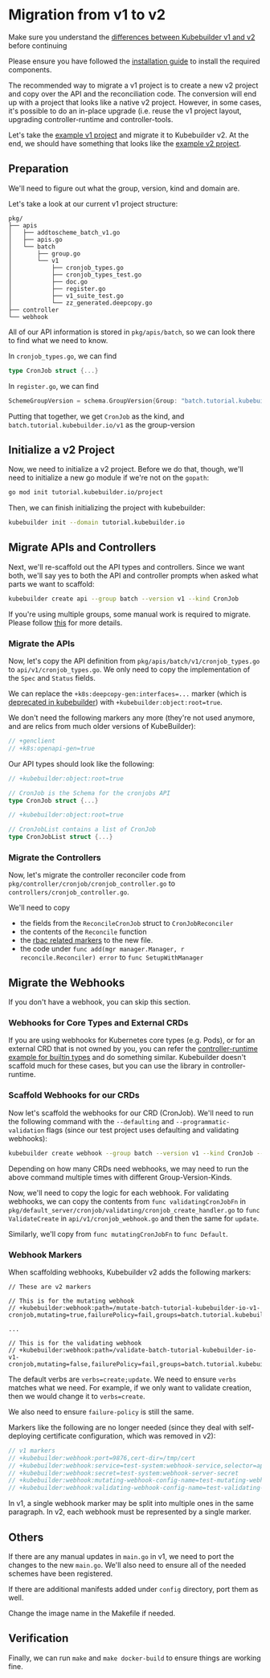 # Migration from v1 to v2

Make sure you understand the [differences between Kubebuilder v1 and v2](./v1vsv2.md)
before continuing

Please ensure you have followed the [installation guide](/quick-start.md#installation)
to install the required components.

The recommended way to migrate a v1 project is to create a new v2 project and
copy over the API and the reconciliation code. The conversion will end up with a
project that looks like a native v2 project. However, in some cases, it's
possible to do an in-place upgrade (i.e. reuse the v1 project layout, upgrading
controller-runtime and controller-tools.  

Let's take the [example v1 project][v1-project] and migrate it to Kubebuilder
v2. At the end, we should have something that looks like the
[example v2 project][v2-project].

## Preparation

We'll need to figure out what the group, version, kind and domain are.

Let's take a look at our current v1 project structure:

```
pkg/
├── apis
│   ├── addtoscheme_batch_v1.go
│   ├── apis.go
│   └── batch
│       ├── group.go
│       └── v1
│           ├── cronjob_types.go
│           ├── cronjob_types_test.go
│           ├── doc.go
│           ├── register.go
│           ├── v1_suite_test.go
│           └── zz_generated.deepcopy.go
├── controller
└── webhook
```

All of our API information is stored in `pkg/apis/batch`, so we can look
there to find what we need to know.

In `cronjob_types.go`, we can find

```go
type CronJob struct {...}
```

In `register.go`, we can find

```go
SchemeGroupVersion = schema.GroupVersion{Group: "batch.tutorial.kubebuilder.io", Version: "v1"}
```

Putting that together, we get `CronJob` as the kind, and `batch.tutorial.kubebuilder.io/v1` as the group-version

## Initialize a v2 Project

Now, we need to initialize a v2 project.  Before we do that, though, we'll need
to initialize a new go module if we're not on the `gopath`:

```bash
go mod init tutorial.kubebuilder.io/project
```

Then, we can finish initializing the project with kubebuilder:

```bash
kubebuilder init --domain tutorial.kubebuilder.io
```

## Migrate APIs and Controllers

Next, we'll re-scaffold out the API types and controllers. Since we want both,
we'll say yes to both the API and controller prompts when asked what parts we
want to scaffold:

```bash
kubebuilder create api --group batch --version v1 --kind CronJob
```

If you're using multiple groups, some manual work is required to migrate.
Please follow [this](/migration/multi-group.md) for more details.

### Migrate the APIs

Now, let's copy the API definition from `pkg/apis/batch/v1/cronjob_types.go` to
`api/v1/cronjob_types.go`. We only need to copy the implementation of the `Spec`
and `Status` fields.

We can replace the `+k8s:deepcopy-gen:interfaces=...` marker (which is
[deprecated in kubebuilder](/reference/markers/object.md)) with
`+kubebuilder:object:root=true`.

We don't need the following markers any more (they're not used anymore, and are
relics from much older versions of KubeBuilder):

```go
// +genclient
// +k8s:openapi-gen=true
```

Our API types should look like the following:

```go
// +kubebuilder:object:root=true

// CronJob is the Schema for the cronjobs API
type CronJob struct {...}

// +kubebuilder:object:root=true

// CronJobList contains a list of CronJob
type CronJobList struct {...}
```

### Migrate the Controllers

Now, let's migrate the controller reconciler code from
`pkg/controller/cronjob/cronjob_controller.go` to
`controllers/cronjob_controller.go`.

We'll need to copy
- the fields from the `ReconcileCronJob` struct to `CronJobReconciler`
- the contents of the `Reconcile` function
- the [rbac related markers](/reference/markers/rbac.md) to the new file.
- the code under `func add(mgr manager.Manager, r reconcile.Reconciler) error`
to `func SetupWithManager`

## Migrate the Webhooks

If you don't have a webhook, you can skip this section.

### Webhooks for Core Types and External CRDs

If you are using webhooks for Kubernetes core types (e.g. Pods), or for an
external CRD that is not owned by you, you can refer the
[controller-runtime example for builtin types][builtin-type-example]
and do something similar. Kubebuilder doesn't scaffold much for these cases, but
you can use the library in controller-runtime.

### Scaffold Webhooks for our CRDs

Now let's scaffold the webhooks for our CRD (CronJob). We'll need to run the
following command with the `--defaulting` and `--programmatic-validation` flags
(since our test project uses defaulting and validating webhooks):

```bash
kubebuilder create webhook --group batch --version v1 --kind CronJob --defaulting --programmatic-validation
```

Depending on how many CRDs need webhooks, we may need to run the above command
multiple times with different Group-Version-Kinds.

Now, we'll need to copy the logic for each webhook. For validating webhooks, we
can copy the contents from
`func validatingCronJobFn` in `pkg/default_server/cronjob/validating/cronjob_create_handler.go`
to `func ValidateCreate` in `api/v1/cronjob_webhook.go` and then the same for `update`.

Similarly, we'll copy from `func mutatingCronJobFn` to `func Default`.

### Webhook Markers

When scaffolding webhooks, Kubebuilder v2 adds the following markers:

```
// These are v2 markers

// This is for the mutating webhook
// +kubebuilder:webhook:path=/mutate-batch-tutorial-kubebuilder-io-v1-cronjob,mutating=true,failurePolicy=fail,groups=batch.tutorial.kubebuilder.io,resources=cronjobs,verbs=create;update,versions=v1,name=mcronjob.kb.io

...

// This is for the validating webhook
// +kubebuilder:webhook:path=/validate-batch-tutorial-kubebuilder-io-v1-cronjob,mutating=false,failurePolicy=fail,groups=batch.tutorial.kubebuilder.io,resources=cronjobs,verbs=create;update,versions=v1,name=vcronjob.kb.io
```

The default verbs are `verbs=create;update`. We need to ensure `verbs` matches
what we need. For example, if we only want to validate creation, then we would
change it to `verbs=create`.

We also need to ensure `failure-policy` is still the same.

Markers like the following are no longer needed (since they deal with
self-deploying certificate configuration, which was removed in v2):

```go
// v1 markers
// +kubebuilder:webhook:port=9876,cert-dir=/tmp/cert
// +kubebuilder:webhook:service=test-system:webhook-service,selector=app:webhook-server
// +kubebuilder:webhook:secret=test-system:webhook-server-secret
// +kubebuilder:webhook:mutating-webhook-config-name=test-mutating-webhook-cfg
// +kubebuilder:webhook:validating-webhook-config-name=test-validating-webhook-cfg
```

In v1, a single webhook marker may be split into multiple ones in the same
paragraph. In v2, each webhook must be represented by a single marker.

## Others

If there are any manual updates in `main.go` in v1, we need to port the changes
to the new `main.go`. We'll also need to ensure all of the needed schemes have
been registered.

If there are additional manifests added under `config` directory, port them as
well.

Change the image name in the Makefile if needed.

## Verification

Finally, we can run `make` and `make docker-build` to ensure things are working
fine.

[v1-project]: https://github.com/kubernetes-sigs/kubebuilder/tree/master/docs/book/src/migration/testdata/gopath/project-v1
[v2-project]: https://github.com/kubernetes-sigs/kubebuilder/tree/master/docs/book/src/cronjob-tutorial/testdata/project
[builtin-type-example]: https://sigs.k8s.io/controller-runtime/examples/builtins
